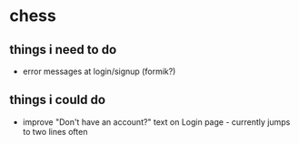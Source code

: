 # chess

## things i need to do
- error messages at login/signup (formik?)

## things i could do
- improve "Don't have an account?" text on Login page - currently jumps to two lines often